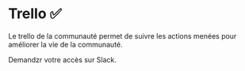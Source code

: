 # Trello ✅

Le trello de la communauté permet de suivre les actions menées pour améliorer la vie de la communauté.

Demandzr votre accès sur Slack.

